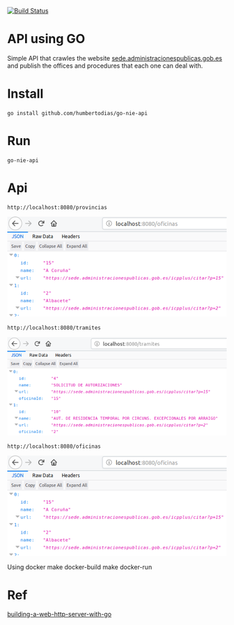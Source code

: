 [![Build Status](https://travis-ci.org/humbertodias/go-nie-api.svg?branch=master)](https://travis-ci.org/humbertodias/go-nie-api)

# API using GO

Simple API that crawles the website [sede.administracionespublicas.gob.es](https://sede.administracionespublicas.gob.es) and publish the offices and procedures that each one can deal with.

# Install

    go install github.com/humbertodias/go-nie-api

# Run

    go-nie-api

# Api

    http://localhost:8080/provincias

![](doc/provincias.png)


    http://localhost:8080/tramites

![](doc/tramites.png)

    http://localhost:8080/oficinas

![](doc/oficinas.png)

Using docker
    make docker-build
    make docker-run

# Ref

[building-a-web-http-server-with-go](https://itnext.io/building-a-web-http-server-with-go-6554029b4079)